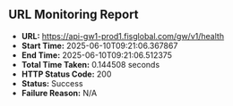 ## URL Monitoring Report

- **URL:** https://api-gw1-prod1.fisglobal.com/gw/v1/health
- **Start Time:** 2025-06-10T09:21:06.367867
- **End Time:** 2025-06-10T09:21:06.512375
- **Total Time Taken:** 0.144508 seconds
- **HTTP Status Code:** 200
- **Status:** Success
- **Failure Reason:** N/A
